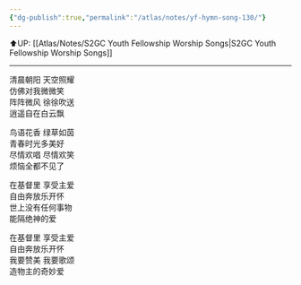 ```yaml
---
{"dg-publish":true,"permalink":"/atlas/notes/yf-hymn-song-130/"}
---
```


⬆️UP: [[Atlas/Notes/S2GC Youth Fellowship Worship Songs\|S2GC Youth Fellowship Worship Songs]]

---

清晨朝阳 天空照耀  
仿佛对我微微笑  
阵阵微风 徐徐吹送  
逍遥自在白云飘  

鸟语花香 绿草如茵  
青春时光多美好  
尽情欢唱 尽情欢笑  
烦恼全都不见了  

在基督里 享受主爱  
自由奔放乐开怀  
世上没有任何事物  
能隔绝神的爱  

在基督里 享受主爱  
自由奔放乐开怀  
我要赞美 我要歌颂  
造物主的奇妙爱
